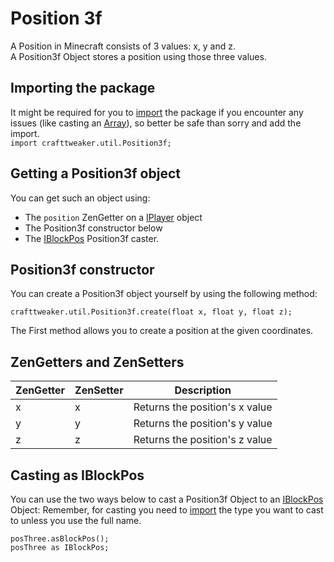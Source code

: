 # Position 3f

A Position in Minecraft consists of 3 values: x, y and z.  
A Position3f Object stores a position using those three values.

## Importing the package
It might be required for you to [import](/AdvancedFunctions/Import/) the package if you encounter any issues (like casting an [Array](/AdvancedFunctions/Arrays_and_Loops/)), so better be safe than sorry and add the import.  
`import crafttweaker.util.Position3f;`

## Getting a Position3f object
You can get such an object using:

- The `position` ZenGetter on a [IPlayer](/Vanilla/Players/IPlayer/) object
- The Position3f constructor below
- The [IBlockPos](/Vanilla/World/IBlockPos/) Position3f caster.

## Position3f constructor
You can create a Position3f object yourself by using the following method:

```zenscript
crafttweaker.util.Position3f.create(float x, float y, float z);
```

The First method allows you to create a position at the given coordinates.  


## ZenGetters and ZenSetters
| ZenGetter | ZenSetter | Description                    |
|-----------|-----------|--------------------------------|
|x          |x          | Returns the position's x value |
|y          |y          | Returns the position's y value |
|z          |z          | Returns the position's z value |

## Casting as IBlockPos
You can use the two ways below to cast a Position3f Object to an [IBlockPos](/Vanilla/World/IBlockPos/) Object:
Remember, for casting you need to [import](/AdvancedFunctions/Import/) the type you want to cast to unless you use the full name.
```zenscript
posThree.asBlockPos();
posThree as IBlockPos;
```